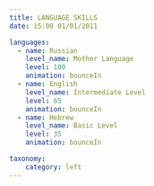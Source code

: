 ```yaml
---
title: LANGUAGE SKILLS
date: 15:00 01/01/2011

languages:
  - name: Russian
    level_name: Mother Language
    level: 100
    animation: bounceIn
  - name: English
    level_name: Intermediate Level
    level: 65  
    animation: bounceIn
  - name: Hebrew
    level_name: Basic Level
    level: 35  
    animation: bounceIn

taxonomy:
    category: left
---
```

